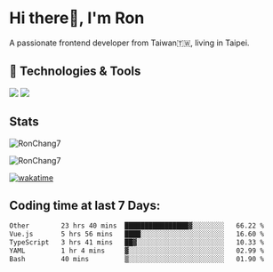 # Hi there👋, I'm Ron

A passionate frontend developer from Taiwan🇹🇼, living in Taipei.

## 🔧 Technologies & Tools

![](https://img.shields.io/badge/Editor-Cusor-informational?style=flat&logo=cursor&logoColor=white)
![](https://img.shields.io/badge/Code-TypeScript-informational?style=flat&logo=typescript&logoColor=white)

## Stats

<p><img src="https://github-readme-stats-j1ws-rctx6j2fo-ron-chang1.vercel.app/api/top-langs?username=RonChang7&show_icons=true&locale=en&layout=compact&v=2" alt="RonChang7" /></p>
<p><img src="https://github-readme-stats-j1ws-rctx6j2fo-ron-chang1.vercel.app/api?username=RonChang7&show_icons=true&locale=en&theme=dracula&count_private=true&v=2" alt="RonChang7" /></p>

[![wakatime](https://wakatime.com/badge/user/f2e75beb-aff4-47ed-aeff-347e6daef3f2.svg)](https://wakatime.com/@f2e75beb-aff4-47ed-aeff-347e6daef3f2)

## Coding time at last 7 Days:

<!--START_SECTION:waka-->

```txt
Other        23 hrs 40 mins  ████████████████▓░░░░░░░░   66.22 %
Vue.js       5 hrs 56 mins   ████░░░░░░░░░░░░░░░░░░░░░   16.60 %
TypeScript   3 hrs 41 mins   ██▓░░░░░░░░░░░░░░░░░░░░░░   10.33 %
YAML         1 hr 4 mins     ▓░░░░░░░░░░░░░░░░░░░░░░░░   02.99 %
Bash         40 mins         ▒░░░░░░░░░░░░░░░░░░░░░░░░   01.90 %
```

<!--END_SECTION:waka-->
